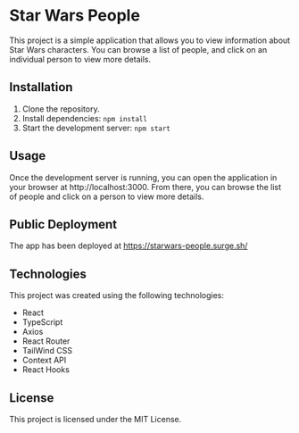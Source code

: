# Star Wars People

This project is a simple application that allows you to view information about Star Wars characters. You can browse a list of people, and click on an individual person to view more details.

## Installation

1. Clone the repository.
2. Install dependencies: `npm install`
3. Start the development server: `npm start`

## Usage

Once the development server is running, you can open the application in your browser at http://localhost:3000. From there, you can browse the list of people and click on a person to view more details.

## Public Deployment

The app has been deployed at https://starwars-people.surge.sh/

## Technologies

This project was created using the following technologies:

- React
- TypeScript
- Axios
- React Router
- TailWind CSS
- Context API
- React Hooks

## License

This project is licensed under the MIT License.

